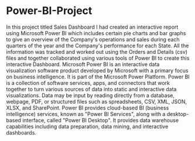 # Power-BI-Project
In this project titled Sales Dashboard I had created an interactive report using Microsoft Power BI which includes certain pie charts and bar graphs to give an overview of the Company's operations and sales during each quarters of the year and the Company's performance for each State. All the information was tracked and worked out using the Orders and Details (csv) files and together collaborated using various tools of Power BI to create this interactive Dashboard.
Microsoft Power BI is an interactive data visualization software product developed by Microsoft with a primary focus on business intelligence. It is part of the Microsoft Power Platform. Power BI is a collection of software services, apps, and connectors that work together to turn various sources of data into static and interactive data visualizations. Data may be input by reading directly from a database, webpage, PDF, or structured files such as spreadsheets, CSV, XML, JSON, XLSX, and SharePoint.
Power BI provides cloud-based BI (business intelligence) services, known as "Power BI Services", along with a desktop-based interface, called "Power BI Desktop". It provides data warehouse capabilities including data preparation, data mining, and interactive dashboards.
